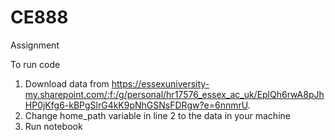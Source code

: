# CE888
Assignment

To run code 
1. Download data from https://essexuniversity-my.sharepoint.com/:f:/g/personal/hr17576_essex_ac_uk/EplQh6rwA8pJhHP0jKfg6-kBPgSlrG4kK9pNhGSNsFDRgw?e=6nnmrU.
2. Change home_path variable in line 2 to the data in your machine 
3. Run notebook
